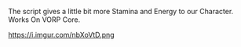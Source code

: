 The script gives a little bit more Stamina and Energy to our Character.
Works On VORP Core.

https://i.imgur.com/nbXoVtD.png
